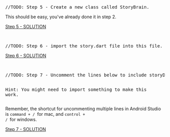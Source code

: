 <pre class="prettyprint linenums">//TODO: Step 5 - Create a new class called StoryBrain.</pre><p>This should be easy, you've already done it in step 2. </p><p><a href="https://github.com/londonappbrewery/destini-challenge-completed/commit/6685888d147dbf6de8437330ab1f5bee3b88b919" rel="noopener noreferrer" target="_blank">Step 5 - SOLUTION</a></p><p><br></p><pre class="prettyprint linenums">//TODO: Step 6 - import the story.dart file into this file.</pre><p><a href="https://github.com/londonappbrewery/destini-challenge-completed/commit/443feb633b8e1e80f936c4cd4a3dd7d54b11050f" rel="noopener noreferrer" target="_blank">Step 6 - SOLUTION</a></p><p><br></p><pre class="prettyprint linenums">//TODO: Step 7 - Uncomment the lines below to include storyData as a private property in StoryBrain. 
Hint: You might need to import something to make this work.</pre><p>Remember, the shortcut for uncommenting multiple lines in Android Studio is <code>command + / </code>for mac, and <code>control + / </code>for windows.</p><p><a href="https://github.com/londonappbrewery/destini-challenge-completed/commit/a683fc896001ad18eb1a921ad00c28b266805ab0" rel="noopener noreferrer" target="_blank">Step 7 - SOLUTION</a></p>